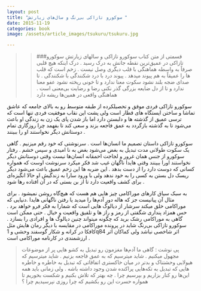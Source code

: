 ```yaml
---
layout: post
title: "سوکورو تازاکی بی‌رنگ و سال‌های زیارتش "
date: 2015-11-19
categories: book
image: /assets/article_images/tsukuru/tsukuru.jpg

---
```

>>###قسمتی از متن کتاب سوکورو تازاکی و سالهای زیارتش 
>سوکورو تازاکی در عمیق‌ترین نقطه جانش به درک رسید . درک اینکه هیچ قلبی صرفاً به واسطه هماهنگی با قلب دیگری وصل نیست . زخم است که قلب ها را عمیقاً به هم پیوند میدهد . 
پیوند درد با درد شکنندگی با شکنندگی . تا صدای ضجه بلند نشود سکوت معنا ندارد و تا خونی ریخته نشود عفو معنا ندارد و تا از دل ضایعه بزرگی گذر نکنی رضا و رضایت بی‌معنی است . هماهنگی واقعی در همین‌ها ریشه دارد 



  سوکورو تازاکی  فردی موفق و تحصیلکرده از طبقه متوسط رو به بالای جامعه که عاشق تماشا و ساختن ایستگاه های قطار است  ولی پشت این نقاب موفقیت فردی تنها است که ترسی عمیق از  گذشته ها و دلبستن دارد  اما باز شدن پای یک زن به زندگی او باعث می‌شود تا به گذشته بازگردد  به عمق فاجعه بزند و سعی کند تا بفهمد چرا روزگاری تمام دوستانش دیگر نخواستند او را ببینند . 

سوکورو تازاکی داستان تصمیم ما انسان‌ها است . سرنوشتی که خود رقم میزنیم . گاهی یک سکوت طولانی مدت تبدیل به بغض می‌شود  بغض به نا امیدی و سپس خشم . رفتار سوکورو از جنس همان غرور و لجاجت احمقانه انسان‌ها نیست وقتی دوستانش دیگر نخواستند اورا ببینند وقتی هایدا ناگهان غیب شد فکر میکرد سرنوشت اوست که همواره کسانی که دوست دارد را از دست بدهد . این ضربه ها این زخم عمیق باعث می‌شود دیگر ریسک دل بستن به کسی را به خود ندهد ولی با ورود سارا به زندگیش او حالا انگیزه‌ای برای کشف واقعیت دارد تا از بن بستی که در آن افتاده رها شود .

به سبک سیاق کارهای موراکامی چیز هایی هم هست که هیچ‌گاه روشن نمیشود . برای مثال آن پیانیست جز که هاله دور آدم‌ها را میدید یا رفتن ناگهانی هایدا .دنیایی که موراکامی خلق میکند سرشار از دیالوگ هایی است که شمارا به فکر فرو خواهد برد . حس همزاد پنداری شگفتی از رمز و راز ها و تلفیق واقعیت و خیال  . حتی ممکن است گاهی به موراکامی رشک برید که چگونه میتواند چنین دیالوگ ها و افرادی را بسازد . سوکورو تازاکی بی‌رنگ شاید در پرونده موراکامی در مقایسه با دیگر رمان هایش مثل کافکا در کرانه و شکار گوسفند وحشی و 1q84 اثر شاخصی نباشد ولی کماکان اثر ارزشمندی در کارنامه موراکامی است . 

 >پی نوشت : گاهی ما آدم‌ها مغزمون رو تبدیل به کشو هایی پر از موضوعات مجهول میکنیم . شاید میترسیم که به عمق فاجعه بزنیم . شاید میترسیم که هیولایی وحشتناک و بدتر در میان خاکستری اتفاقاتی که تبدیل به خاطره و خاطره هایی که تبدیل به تکه‌هایی پراکنده شدن وجود داشته باشه  . ولی زمانی باید همه این‌ها رو کنار بزاریم و بپرسیم چرا . چه بهتر که تلاش بکنیم و شکست بخوریم تا همواره حسرت این رو بکشیم که چرا روزی نپرسیدیم چرا ؟



